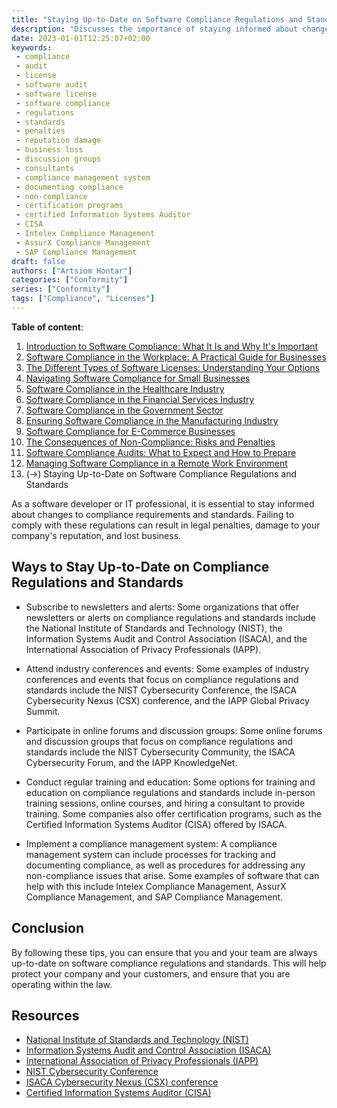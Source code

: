 ```yaml
---
title: "Staying Up-to-Date on Software Compliance Regulations and Standards"
description: "Discusses the importance of staying informed about changes to compliance requirements and offers tips on how to stay current"
date: 2023-01-01T12:25:07+02:00
keywords:
 - compliance
 - audit
 - license
 - software audit
 - software license
 - software compliance
 - regulations
 - standards
 - penalties
 - reputation damage
 - business loss
 - discussion groups
 - consultants
 - compliance management system
 - documenting compliance
 - non-compliance
 - certification programs
 - certified Information Systems Auditor 
 - CISA
 - Intelex Compliance Management
 - AssurX Compliance Management
 - SAP Compliance Management
draft: false
authors: ["Artsiom Hontar"]
categories: ["Conformity"]
series: ["Conformity"]
tags: ["Compliance", "Licenses"]
---
```


**Table of content**:
1. [Introduction to Software Compliance: What It Is and Why It's Important](/learnings/conformity/introduction-to-software-compliance/)
2. [Software Compliance in the Workplace: A Practical Guide for Businesses](/learnings/conformity/software-compliance-practical-guide/)
3. [The Different Types of Software Licenses: Understanding Your Options](/learnings/conformity/different-types-of-software-licenses/)
4. [Navigating Software Compliance for Small Businesses](/learnings/conformity/software-compliance-for-small-business/)
5. [Software Compliance in the Healthcare Industry](/learnings/conformity/software-compliance-for-healthcare/)
6. [Software Compliance in the Financial Services Industry](/learnings/conformity/software-compliance-for-financial-services/)
7. [Software Compliance in the Government Sector](/learnings/conformity/software-compliance-for-government-sector/)
8. [Ensuring Software Compliance in the Manufacturing Industry](/learnings/conformity/software-compliance-for-manufacturing/)
9. [Software Compliance for E-Commerce Businesses](/learnings/conformity/software-compliance-for-e-commerce/)
10. [The Consequences of Non-Compliance: Risks and Penalties](/learnings/conformity/consequences-of-non-compliance/)
11. [Software Compliance Audits: What to Expect and How to Prepare](/learnings/conformity/software-compliance-audits/)
12. [Managing Software Compliance in a Remote Work Environment](/learnings/conformity/software-compliance-in-remote-work/)
13. (->) Staying Up-to-Date on Software Compliance Regulations and Standards

As a software developer or IT professional, it is essential to stay informed about changes to compliance requirements and standards. Failing to comply with these regulations can result in legal penalties, damage to your company's reputation, and lost business. 


## Ways to Stay Up-to-Date on Compliance Regulations and Standards

- Subscribe to newsletters and alerts: Some organizations that offer newsletters or alerts on compliance regulations and standards include the National Institute of Standards and Technology (NIST), the Information Systems Audit and Control Association (ISACA), and the International Association of Privacy Professionals (IAPP).

- Attend industry conferences and events: Some examples of industry conferences and events that focus on compliance regulations and standards include the NIST Cybersecurity Conference, the ISACA Cybersecurity Nexus (CSX) conference, and the IAPP Global Privacy Summit.

- Participate in online forums and discussion groups: Some online forums and discussion groups that focus on compliance regulations and standards include the NIST Cybersecurity Community, the ISACA Cybersecurity Forum, and the IAPP KnowledgeNet.

- Conduct regular training and education: Some options for training and education on compliance regulations and standards include in-person training sessions, online courses, and hiring a consultant to provide training. Some companies also offer certification programs, such as the Certified Information Systems Auditor (CISA) offered by ISACA.

- Implement a compliance management system: A compliance management system can include processes for tracking and documenting compliance, as well as procedures for addressing any non-compliance issues that arise. Some examples of software that can help with this include Intelex Compliance Management, AssurX Compliance Management, and SAP Compliance Management.

## Conclusion
By following these tips, you can ensure that you and your team are always up-to-date on software compliance regulations and standards. This will help protect your company and your customers, and ensure that you are operating within the law.

## Resources
- [National Institute of Standards and Technology (NIST)](https://www.nist.gov/)
- [Information Systems Audit and Control Association (ISACA)](https://www.isaca.org/)
- [International Association of Privacy Professionals (IAPP)](https://iapp.org/)
- [NIST Cybersecurity Conference](https://www.nist.gov/news-events/events/2023/12/9th-annual-nice-k12-cybersecurity-education-conference)
- [ISACA Cybersecurity Nexus (CSX) conference](https://www.isaca.org/training-and-events/isaca-digital-trust-world-conference)
- [Certified Information Systems Auditor (CISA)](https://www.isaca.org/credentialing/cisa)